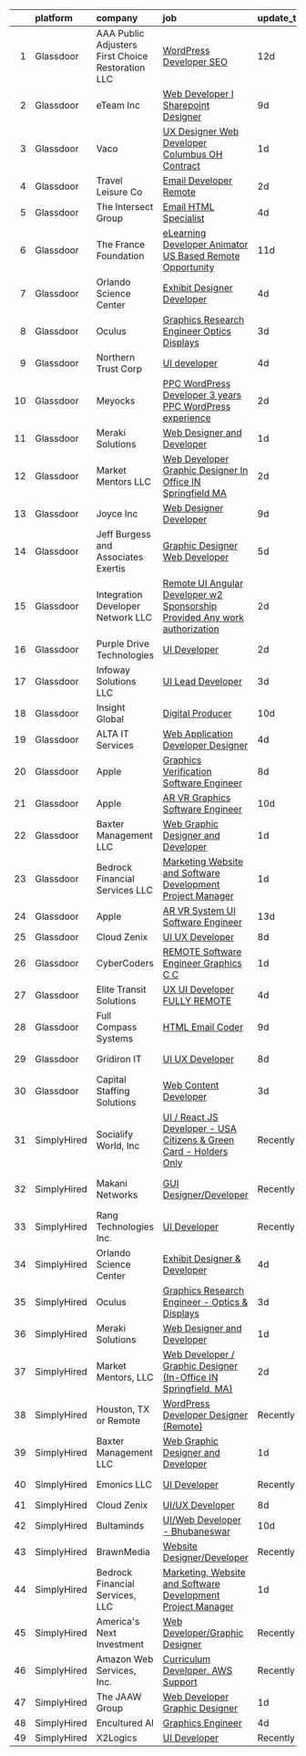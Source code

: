 

|    | platform    | company                                            | job                                                                                                                                                                                                                                                                                                                                                                                                                                                                                                                                                                                                                                                                                                                                                                                                                                                                                                                                                                                                                                                                                                                                                                                                                                                                                                                                                                                                                                                                                | update_time   | location               |
|---:|:------------|:---------------------------------------------------|:-----------------------------------------------------------------------------------------------------------------------------------------------------------------------------------------------------------------------------------------------------------------------------------------------------------------------------------------------------------------------------------------------------------------------------------------------------------------------------------------------------------------------------------------------------------------------------------------------------------------------------------------------------------------------------------------------------------------------------------------------------------------------------------------------------------------------------------------------------------------------------------------------------------------------------------------------------------------------------------------------------------------------------------------------------------------------------------------------------------------------------------------------------------------------------------------------------------------------------------------------------------------------------------------------------------------------------------------------------------------------------------------------------------------------------------------------------------------------------------|:--------------|:-----------------------|
|  1 | Glassdoor   | AAA Public Adjusters First Choice Restoration  LLC | [WordPress Developer   SEO](https://www.glassdoor.com/partner/jobListing.htm?pos=130&ao=1136043&s=58&guid=00000182bf2d797eb3f1ecb921a676b6&src=GD_JOB_AD&t=SR&vt=w&ea=1&cs=1_fc1ad50a&cb=1661064805158&jobListingId=1008061583239&jrtk=3-0-1gaviqud8khp1801-1gaviqudoghrk800-1cf66ca547f110b2-)                                                                                                                                                                                                                                                                                                                                                                                                                                                                                                                                                                                                                                                                                                                                                                                                                                                                                                                                                                                                                                                                                                                                                                                    | 12d           | Feasterville, PA       |
|  2 | Glassdoor   | eTeam Inc                                          | [Web Developer I  Sharepoint Designer](https://www.glassdoor.com/partner/jobListing.htm?pos=123&ao=1110586&s=58&guid=00000182bf2d797eb3f1ecb921a676b6&src=GD_JOB_AD&t=SR&vt=w&ea=1&cs=1_c5c84cc8&cb=1661064805158&jobListingId=1008066878548&cpc=9908D8D4413DBB8A&jrtk=3-0-1gaviqud8khp1801-1gaviqudoghrk800-850d932022c0bcc9--6NYlbfkN0Dtmpfj98iB4C0jJJOWen3Era3IQfJzNZ4PFwBIKpo80E20bU78zJ3qEgsYTK5DSPzuclvV91SisNWEKTRqgjREJl8qL5FgOUjzi02qgR1gqdgVoYCVdoiSQWs_6sV0PbQu6hjJGDTziVQRi1HM42vBckjptE7aIC_lp1RQcBvCaDRqAl_A3ENu8PewGKQpueXriNRJceVKK0PR6C1KqzqsaDNEK-7c1wmOFXqG8xqix9n0yUMn6oBWVf7kvC8-r8dJPUzNM7NlzBEL0Bx5d4K_xvT5YgRpypYpX5P89RKPJ_Isw52XetXRLbFtKri_Ugl1uoy0XbQyPpJK_iYSNrsjQeqs_ht6Kx_AOE_9kfdYgtfc2nfvb6m1i1HDwosuCJnF3HEjpHakZRGgHMgJMBYuS3BOLCMBnioGi9YK548w2F8w8AvyunW7dO09_QNSmdsbPbSFZjRdNs0dFgRTEYHG8K32zd4T8ljn2d4dunGfqg6C48Q5KuNkrjiJTGIj6bBgkpQiDuI70Bmyz6r9ql3g)                                                                                                                                                                                                                                                                                                                                                                                                                                                                                                                                                                                    | 9d            | Hartford, CT           |
|  3 | Glassdoor   | Vaco                                               | [UX Designer  Web Developer    Columbus  OH   Contract](https://www.glassdoor.com/partner/jobListing.htm?pos=121&ao=1110586&s=58&guid=00000182bf2d797eb3f1ecb921a676b6&src=GD_JOB_AD&t=SR&vt=w&ea=1&cs=1_8f9f6e99&cb=1661064805157&jobListingId=1008081445097&cpc=F4EED0218A761C36&jrtk=3-0-1gaviqud8khp1801-1gaviqudoghrk800-49a826265b10ae96--6NYlbfkN0D_sybMACCpf9B-677oK5j6rPldVB6BlrVvFjO_o-GJZbzuF-qh4PxErFUqfUsv_6u-7anCP2QzwgZ2b5Nxma_Cmyz3dwaQ5mAwI2p9kjSwVP2lokha-mPe8DNosJknwz-6_MCKUySezjGZobf7miY0KuzK872jTNLCHoWH1v03sbwoFj0Vvp289MRhEdvO7Iht-q3u2W7ZF0TvHvFi6-FpAaj_L9NQhbVbRu3JpKuVMw_oT1nigpsccZB7aC1OkyqZPpbzKO_0vPnMUtclJCtvvVEyoo_iJbEBNTHX1uWV57EN5LDlen2SIhdx9EIF3ZIulmsyD6jM5h0512SU9t_JqIqrZd7pGHGmEaIyVTpSiQ2u_qEZgmU8mDTt2mb9uA69z4bBIFsK6Va21Lh52q0FSc2tYSqyZ2QuBwM5Z0tUU-3lE_QYPyBP57nKwlVkQwvfR5KmMjZOcawbxa8Lw-W2A96MPJr2yRu9hd9fFCWgmMESpThJJ5NTeztQIfdK64_OFNBYBjZcnlYjq0b11XcxUCHqszkGx0xch6-5EyFpPXGj1vQDYFFeA6tmvPTbdak%3D)                                                                                                                                                                                                                                                                                                                                                                                                                                                                                                                     | 1d            | Columbus, OH           |
|  4 | Glassdoor   | Travel   Leisure Co                                | [Email Developer  Remote ](https://www.glassdoor.com/partner/jobListing.htm?pos=125&ao=1136043&s=58&guid=00000182bf2d797eb3f1ecb921a676b6&src=GD_JOB_AD&t=SR&vt=w&cs=1_e37fad12&cb=1661064805158&jobListingId=1008078533693&jrtk=3-0-1gaviqud8khp1801-1gaviqudoghrk800-767561cd7f52016b-)                                                                                                                                                                                                                                                                                                                                                                                                                                                                                                                                                                                                                                                                                                                                                                                                                                                                                                                                                                                                                                                                                                                                                                                          | 2d            | Orlando, FL            |
|  5 | Glassdoor   | The Intersect Group                                | [Email HTML Specialist](https://www.glassdoor.com/partner/jobListing.htm?pos=109&ao=1110586&s=58&guid=00000182bf2d797eb3f1ecb921a676b6&src=GD_JOB_AD&t=SR&vt=w&ea=1&cs=1_95746c2f&cb=1661064805156&jobListingId=1008074370447&cpc=9C2286EA3771AAF6&jrtk=3-0-1gaviqud8khp1801-1gaviqudoghrk800-22c56744a00dd6d9--6NYlbfkN0D3PcU9heefYh9TtgByvMoljOix8d9QGO4-sOduKDD9bT1jZI9CfBWrR-yhgruQBi7BODCzZdeBCVxltjTcoLfa9fjLk7NMFbxIrl9F5qP5psuaO9TR_rl8p70B1b0bwKQhJG9MZh2IuOyJto0tZsNoJrw3F83L99OynJJIDCLJuZYXtySHDGkwyagBHaLJOEObKNxQoL5ccguxsxQwEr03mA-adFAS7Cixhy5fJJmHocQa2h-Rg1vl2BdhT6AewLqRC82VeqIZUvxJrkjXL-3tbBgs2OqWbo5gPMR44YIiSSW-7DjasF5T55GasxMeyVZ7V6RxqwkXru01OcHe_7i-JPhcKua9_7BwKeNKK0iFT8AqJ3SbEQpvnhQ26FR7RT-CxcgJQwzAgOcdOOPBkTUb-sfYTRtfKv6l0Kosf85ATat-_eQx5bAwvy6rjFJPyg0D-npaedIHpmrtBGT_jcIpMqPWUWvYFhhcuYAgt3RlMHYsnI0WpSePt4sVV2M6LG7c_x7eCT2NcQ%3D%3D)                                                                                                                                                                                                                                                                                                                                                                                                                                                                                                                                                                                                       | 4d            | Plano, TX              |
|  6 | Glassdoor   | The France Foundation                              | [eLearning Developer  Animator  US Based Remote Opportunity ](https://www.glassdoor.com/partner/jobListing.htm?pos=118&ao=1110586&s=58&guid=00000182bf2d797eb3f1ecb921a676b6&src=GD_JOB_AD&t=SR&vt=w&cs=1_cbdc3ae9&cb=1661064805157&jobListingId=1008062645457&cpc=D2F1DE17EE1F43B9&jrtk=3-0-1gaviqud8khp1801-1gaviqudoghrk800-5887e3616b4b6862--6NYlbfkN0D0ff9e8Lfwlpl5zGbQmpn59AL71QmFd7VKOAnfyjZzp5sdngV8WPgYe0dov1m7Y2n8pOoBRAJrOcRnWPtQR_ti1DqJN4xyBYi2DAKHCVDSBjDiLX9dpw3WLZc4Sr9yBo5NEXK2bRwoc_PngN01uTLSSRxKGqUFNRPS0ikkcOqEl4kYmm8I8rNI_wqlyJ1b_sn_o7isSTKCkjl6MbH0phZCoDcDvNZ3nuDtUeANWE9dzuON4SNdZgbRhg9ie52Goq0DLNg2rg44HPH1SJ_ZBjwbW9dwq7I_uv_PxU0GB43C5KlfOYwv5k8FEzRkix25S2nBJA_S6kEbfngsjZlRwplhNKHeTFlcF66ndq3ey1E2DYmAE8H2Mz_uGeilBqTQmUoBpvRVbfRL9SVdeUOG5iGTckBj8g6ipVj-oXKcPH6uMMqG6-FFq-xZHpdiPU88U520jwbuCMGb7iQweOwq00pik3QeKSuqM2w%3D)                                                                                                                                                                                                                                                                                                                                                                                                                                                                                                                                                                                                                    | 11d           | Old Lyme, CT           |
|  7 | Glassdoor   | Orlando Science Center                             | [Exhibit Designer   Developer](https://www.glassdoor.com/partner/jobListing.htm?pos=103&ao=1110586&s=58&guid=00000182bf2d797eb3f1ecb921a676b6&src=GD_JOB_AD&t=SR&vt=w&ea=1&cs=1_8bdb6779&cb=1661064805155&jobListingId=1008073917846&cpc=70E6D4E49C80165A&jrtk=3-0-1gaviqud8khp1801-1gaviqudoghrk800-19530d0494599900--6NYlbfkN0Dlo60a_d6b-ZbHMAl1R6dg8b70dlJGCHmV1YUp37ql6Hlxf0AnVUQRHMpH0SGJAODkvMvtI4dD_VJ0FBAIEo24wrR-cBIVwY62V4nP7xc-cspw_Gy2QAJq22aWSQK0-k-P8GtrQKWis7qdeFrSuAc2CL0nTVehODDXxeTLKoX6ib_LUZVjOw0QBorjH4VwKi2MlQmu35ZxSC3106Fog3vDCE5DV9Am2H4PMZ-6XYPGAuPcT7rbPJStMA6Ok8TVNldOZ-kPY-il2gx5Yuzb0WzHRPh1bqA6gt2GGcMCabkokkgcTZhNbz6A6ciMT9PEr8T23se_f4_WOZTH3Zbq9v6tsbFXr864NvdMfuldgJzxGywREi0rxNowvwtGFDUdhztwkpOiB_UCEFzR0kXiZrGLXG_Oq4a1wOqOJMB4D6JBHNmSuTv5ymujjUbaNi49srd_KzyDL2HWRvIq5H2yuFyu_T4NCHWDOUT_fbbi2fWKVUI6dXR7TTsmHc06qahfCEE28DV23Cgk1Q%3D%3D)                                                                                                                                                                                                                                                                                                                                                                                                                                                                                                                                                                                                | 4d            | Orlando, FL            |
|  8 | Glassdoor   | Oculus                                             | [Graphics Research Engineer   Optics   Displays](https://www.glassdoor.com/partner/jobListing.htm?pos=110&ao=1110586&s=58&guid=00000182bf2d797eb3f1ecb921a676b6&src=GD_JOB_AD&t=SR&vt=w&cs=1_6136bb15&cb=1661064805156&jobListingId=1008077457927&cpc=C891152315FA1AD8&jrtk=3-0-1gaviqud8khp1801-1gaviqudoghrk800-ef44fb719727a8bc--6NYlbfkN0DYl4UJW4r1Vl7FEn6T9F-rD9lpC-0oMJVSiWjK_MGUd8e8cHXcpv6KPyjLHZEfqkXGgj9g3yMP8WBskLw8Z33akGOFyRhnVvFUcab6l4hdzH_rbNwh_JgEQd7Civ74f2U5AHnFCbn-WchGtEeP2VCWodfz_h3UWLVa38femHmi7XXVvL8zU76LUIBe236O9d6Q61IIbkKHA_3wOOMPQ7GfJFF4i7WWcdL3jQwKr0oeybjxETTzMTBUoxpsAkok8Mlp0vGnmrgz5uhFMwRC8ADnpnPiFbUuG42nuyl7k7S49dTYOsvsANpWgOmuzpemFE-srIe4RXzn9T5yukps3vo4Ar3Rv_H8vOzFmGaF2nadnyuP72jkxC38D_Ua9a1G0z8KlqKcajpymKnRhDj5VfKnc7VFS07CGeChX1C6lLPlUWfq5zosXRzA5lVxD4l-YxMfONSNN5eIGXs2R1RMZNLY7mlofzf073xcy8DacMrpPPtg9pvYcqxC3l8jOWV0FQK0YW7NuP-Cc7_a99f7Ih7nHZrAB8c0TXc2tTeSTtf7BjMAF3UyYumL5h1OnrMaYQaJND5eOBfl7WXEulPJU2UFELsNWxEKwho1lKHbR0g6QPQxGAOP8hKpNmb6Fne9n19F-4oIgeeMnYs4iihqvzjr8nJjF8kKDsnVpjhZX1zHaFj4hvVlWYqgVTSKB3Twq8ufutr6BeZlY0bp9di_ljff-T8J8mamLpx-rEVScYyWweJz9twXLVv7w2MYmn_S-ez-W6ZHF5encewmGD3khJwOuWgikE_n0RfleXTcds95S_JDb6nPp1IyxfFsGRx-nW6hRddNNEXdZFa69pCOB-IvkbsJdBZOwUrD9Ksz5BiwWIvw8m8OQ1oVZQArSYtQsIbvwpAsd0lVSnzLYkHxs3vX1e6qGgjJCAW7Aqmz-mAXxATeThDnddJHtMa5YmGbHd11Y1tXegIWBDUNJu6BFpCOvi2Bq8bF7KVyNgIn5GtGQbm5XuFJgDVlvfpW2_f-NsPDJoGIbg-QRhfd0fHCAY8EZ6XXnMzhHLXxteS5PF3QqOqBCdaMMqo6l_l_LoIjHM0%3D) | 3d            | Burlingame, CA         |
|  9 | Glassdoor   | Northern Trust Corp                                | [UI developer](https://www.glassdoor.com/partner/jobListing.htm?pos=129&ao=1136043&s=58&guid=00000182bf2d797eb3f1ecb921a676b6&src=GD_JOB_AD&t=SR&vt=w&cs=1_405eef85&cb=1661064805158&jobListingId=1008074953187&jrtk=3-0-1gaviqud8khp1801-1gaviqudoghrk800-0a68d8a9f2c5b7b9-)                                                                                                                                                                                                                                                                                                                                                                                                                                                                                                                                                                                                                                                                                                                                                                                                                                                                                                                                                                                                                                                                                                                                                                                                      | 4d            | Chicago, IL            |
| 10 | Glassdoor   | Meyocks                                            | [PPC WordPress Developer   3  years PPC   WordPress experience](https://www.glassdoor.com/partner/jobListing.htm?pos=102&ao=1110586&s=58&guid=00000182bf2d797eb3f1ecb921a676b6&src=GD_JOB_AD&t=SR&vt=w&ea=1&cs=1_2337d9d8&cb=1661064805155&jobListingId=1008079757167&cpc=96F8E6828E6A41D1&jrtk=3-0-1gaviqud8khp1801-1gaviqudoghrk800-d55211a0a42f0edf--6NYlbfkN0DukAwDndutArnS8OT3znlJ-TW2KpK_7rZjO0LfXc6UVE5AelGnR9zi1FaVyKVSX7fW8iH7ZjBYylKtq2aRV0H4uUyYnvuAr2WaxvQ_YIsNaGQZ_Sc5PvQb_k3If6tOc1qL-6qorCWnoenGz4MDUdi0A6Zz92HRj2fzY8hoDQuSL8Y4aSyXX_DsP61_5rEK6r2vwH-wfqNWBpkPlJ3uP9tRAIMrTq_wuJYYUrFoTHRpv1KPaXU6IMRSSrAOG0-mIMhHYX3ba9W3oMA8HtG8VzvGdTX3sTR4mUHT9kh7oEVDuOuAwPnQuBXAcbcuSDRnuuENBV-uKt_X_wNorVk0ook6of4nbFGDmS0hs38cZhBcIjbIxtssVuS7yXJa5cnxyv9fZdvWFNBPcoBuNDpMbnZ82aEiWTvYIx-putoFf0bP7yqQxXkYaxaZ0cFyHILIsHghYQ-IKCvZd58WZqeFOWyVNMrYEJ2wjKt0UETh9P_pwfD3n9NUjiWKDhSrpkl-7HiwjuhlccU0ctJDJEMGegssBl9tF3EFtfRDoAL9_A0CtuptmZshD654)                                                                                                                                                                                                                                                                                                                                                                                                                                                                                                                           | 2d            | West Des Moines, IA    |
| 11 | Glassdoor   | Meraki Solutions                                   | [Web Designer and Developer](https://www.glassdoor.com/partner/jobListing.htm?pos=108&ao=1110586&s=58&guid=00000182bf2d797eb3f1ecb921a676b6&src=GD_JOB_AD&t=SR&vt=w&ea=1&cs=1_40211f7d&cb=1661064805156&jobListingId=1008081345836&cpc=451933188B21919D&jrtk=3-0-1gaviqud8khp1801-1gaviqudoghrk800-20fcbee1eb88c48d--6NYlbfkN0BWi3eEu-Q0UpxkIUpdrJzmOxHi_XGcoZO2CjQXftiTGI9fTokWfZjTPkpzgBplrcMHEj60FUOAAjJF_SEv7CdTX2l153xa5mQfM55bnHf2pCufnXbA_nbXhgULVW4M0NFEb8U0XItsl9xVUnBCmHEpoi_IUS2Qom6lIOV5pTXvIXF_NF9MsHTArhePxnKDA4q4GEsG4-t6NzPz7mnH0iBIxdMns5G_wghE9xxkM-_95njnUwTjnHBlhr2sucBhFIlvXjWeBfcnnL7FU3DkBWCdKpmy4qAoIOOqKB-DmBunLjKbd6l6oqWBU9aeEQyLhgcofDidcUy3wBmH4cyj4sIcxnsl5ODZXuz5--wY2nT5B2Np9VM6pgpYmc7fVo4pCsIZaIZar_yHgjcZV4v_k2fyEjelaEP2UR4uLTPhcy2A5e6hD5XGLkM5nG5y5b-aCFGLvCC_eq4PbSes2BG_zhvSBBZyxzyOottLWtkVHAn88tKqNJZmkE4NIUykBlMC-VvQWxJD-FybNo1Zl4sI6UoTJCdw2XF3jOo%3D)                                                                                                                                                                                                                                                                                                                                                                                                                                                                                                                                                                                | 1d            | Remote                 |
| 12 | Glassdoor   | Market Mentors  LLC                                | [Web Developer   Graphic Designer  In Office IN Springfield  MA ](https://www.glassdoor.com/partner/jobListing.htm?pos=101&ao=1110586&s=58&guid=00000182bf2d797eb3f1ecb921a676b6&src=GD_JOB_AD&t=SR&vt=w&ea=1&cs=1_ca663321&cb=1661064805155&jobListingId=1008078790022&cpc=EFE59A595F0F080E&jrtk=3-0-1gaviqud8khp1801-1gaviqudoghrk800-7da6e7b47f097f2d--6NYlbfkN0DrgQq5ECBajiuqohNCSf6c7_2Cek-sBUhiO2bmmkiCIRqTyLZK6QXQOrumORkPUcDOTFlUvI4Ol4VU9OnnMsi7fzzm7gca_O-4Z6fJZ-Iw7PyI9v2UiSnSWih_ykDp1O2havbOVXSJPQli0gkBJCG6QZwZcb-LbnEMTRAVNeXGVa-9O9rFJGMh7mnc3SdDEamewsqwmflesNsre1iEdHs2-s7fJ-j-N58IfMST1YJo4Fj0r2OUb8UIoS0fI4NZ1uFWOy4ZTHZqvtoC328LxsnefkL1r7_KNSs_pT5nCaD2mkO27wITplvecEatPcMEZ_ZnFx9qTlpASE-hShbH0w4dqRmpCwnMTu6bInhy4ZrqFlROYiSOqLP_cdI-4AULRgiXzuTuneubEtlwXzryk1iNlEFWq0kmSC-T9eKuGAvwiyZZzlm4McH0G22VCduzpFiu8_OkqLIlCttTYm-d5KGkW9y5K_PwPGCwB7gWSnjROKW_GNA3Dgkc9EbC6ovzadXFTkXOKXYfr6FLC3XXaSHfmXSgESw0fumjw7-GuUdNm5KvdnwCzH0z)                                                                                                                                                                                                                                                                                                                                                                                                                                                                                                                         | 2d            | Springfield, MA        |
| 13 | Glassdoor   | Joyce  Inc                                         | [Web Designer Developer](https://www.glassdoor.com/partner/jobListing.htm?pos=106&ao=1110586&s=58&guid=00000182bf2d797eb3f1ecb921a676b6&src=GD_JOB_AD&t=SR&vt=w&ea=1&cs=1_e89c758a&cb=1661064805156&jobListingId=1008067001313&cpc=AF02A54CD0F60729&jrtk=3-0-1gaviqud8khp1801-1gaviqudoghrk800-0808452861b2c58f--6NYlbfkN0Bd-kcuCQtFSZaFOpNra10QcN4twG3O5kNaxw30qdscHvBfYwwSa5GmMdPyP8QE6nGOfWwoY_1AmoA8VgAJ6Er8qBxw7QX8yd33JOFdofVfwyOzL81LDE4BaQkTu1pS48yJ3cdwzEyXCcKmOw1qy6_GaqQYCuYHoOC5xSTBzAlRrHI8ZX8tiAZsUoLnJV15DirNYlD6rIE5-4Wk3XFDicW55rg8LrxLYRWlXu3EISBfKM6XwKV2FS1r7Q8zJ7NlIa2mv4MKUKNyp07onmZNJSB8CdMsdaMghhXw1gHvxFf-QlBIKiF7U4B_U-rrTX-vs_bz-Nt03HnVSY6ebBRtSm0Dh6C7r130NNkX-JeBM-A5_fUJBrWTpV5nSYZGlZVOKI7avdwkfGmlhw7Sn-mvUBHqAXaeJkm5GVXsL1h2jyxou1VHms4i4IGnFS2Kh782EYiurVw3nu8mXDGig9NXAxZnNCvFLFzH01wmqxb95NeLYy6yOwor8pJRJ1r1hB5DS_M%3D)                                                                                                                                                                                                                                                                                                                                                                                                                                                                                                                                                                                                                    | 9d            | Pittsburgh, PA         |
| 14 | Glassdoor   | Jeff Burgess and Associates Exertis                | [Graphic Designer   Web Developer](https://www.glassdoor.com/partner/jobListing.htm?pos=104&ao=1110586&s=58&guid=00000182bf2d797eb3f1ecb921a676b6&src=GD_JOB_AD&t=SR&vt=w&ea=1&cs=1_34f1a622&cb=1661064805156&jobListingId=1008072105866&cpc=8D52E76475A7E842&jrtk=3-0-1gaviqud8khp1801-1gaviqudoghrk800-eb7bae537d5056b3--6NYlbfkN0BBGG9LMNqL16EzDx9S3nKk4b6IwprgSJginr0DZD_oW5yEAmn-tqn_cHYTcN-gQ8X3avjbVkxtpV1hM1ltQrdUykwFPcQUkdeB8wOnk33ZhLl1qOFdVyaihTghlzGi6PpcrvemcVuA7Cpi2SoW-xTSrmhHglb65acQekKY2c2xg7hkkctyoNDE-KF5l7mYK2H5sy2T2RJGQo7fYCIDQBOcqnYr3JaTuqyjHgnbbDJKf7lFBthNZIn5VmEN1wGJr78jdcagR2Vteh4XanLuA6c2BhPF2kdhM6YW0WBIvGt3t9xIkGahK-ng7aMeXWdJ2gW0I2Iew7QF9GzhVkacBjDVEGXCfsUWSBFAdPlrKtrpTri1vajWnmmZSqyUEWv_vMkdWG9JUBF-NqaRS6saij0Na7xvMNU6U1ktdT34D0rNoRdS1ZVEAolw8SMYQGH-A-xgPgQN5MIACOCtjWKJKRehG2V2NYeAHbSp5EcFJpt41ZiYgT1XN5o0Gnr9Mb3A1Pri09fPhsUg5A%3D%3D)                                                                                                                                                                                                                                                                                                                                                                                                                                                                                                                                                                                            | 5d            | Folsom, CA             |
| 15 | Glassdoor   | Integration Developer Network LLC                  | [Remote UI Angular Developer  w2 Sponsorship Provided Any work authorization](https://www.glassdoor.com/partner/jobListing.htm?pos=126&ao=1136043&s=58&guid=00000182bf2d797eb3f1ecb921a676b6&src=GD_JOB_AD&t=SR&vt=w&ea=1&cs=1_36356deb&cb=1661064805158&jobListingId=1008078310563&jrtk=3-0-1gaviqud8khp1801-1gaviqudoghrk800-7f0ebcad889f8190-)                                                                                                                                                                                                                                                                                                                                                                                                                                                                                                                                                                                                                                                                                                                                                                                                                                                                                                                                                                                                                                                                                                                                  | 2d            | Remote                 |
| 16 | Glassdoor   | Purple Drive Technologies                          | [UI Developer](https://www.glassdoor.com/partner/jobListing.htm?pos=124&ao=1136043&s=58&guid=00000182bf2d797eb3f1ecb921a676b6&src=GD_JOB_AD&t=SR&vt=w&ea=1&cs=1_585d3a25&cb=1661064805158&jobListingId=1008078525467&jrtk=3-0-1gaviqud8khp1801-1gaviqudoghrk800-32b0d37c21cbbe82-)                                                                                                                                                                                                                                                                                                                                                                                                                                                                                                                                                                                                                                                                                                                                                                                                                                                                                                                                                                                                                                                                                                                                                                                                 | 2d            | Texas City, TX         |
| 17 | Glassdoor   | Infoway Solutions LLC                              | [UI Lead Developer](https://www.glassdoor.com/partner/jobListing.htm?pos=116&ao=1110586&s=58&guid=00000182bf2d797eb3f1ecb921a676b6&src=GD_JOB_AD&t=SR&vt=w&ea=1&cs=1_fa4bd08c&cb=1661064805157&jobListingId=1008076821949&cpc=444700D72F2ECBCE&jrtk=3-0-1gaviqud8khp1801-1gaviqudoghrk800-65fd204f50638a3f--6NYlbfkN0AQp9eHQpfXDACf0nMqKlXEOkSkx_nB8icbKaaX1A0SyL2ctONylXuCGU1PrztI11iF20KZExxxWcNM23i2ro0YtpjbBAkE0VEcPMW-e9gHLf7qLWx1GFPbYY2ufPg6NLTEI1jiXw8EqCsh0ctruu2IF_DIFqJM6vqtWhGxoBW1eWIMGebLeOI_tZkPj1Ohys0HkXujQdY6x7Vk0dosNtfSrYR7J6sdHvOsBG5R9k6OkBnYf482p3o3b71tOiQN72E3M0xc1vjINY_c4rZXqOoFCCenSnGXwC9qsumOyeek--mBP4OhshmaC6KU1XwgBxdZXXZ3qDnDXOxlwKuyv20hx9G8DEqTuv6ODabCrfT2jmcAbLN7xbHHkZLqalctDGCa5fp-VfHafQkXFArQU-nbfcPWw2fTY_BZtAU1jDyrsQPNwYVmAxF8wAuJ-xzkIihLxtUE1F4q6lJ9syyRZRjI4keZD7JcM12SlPc3OYMQH98C24T-6fl_be_VQqZdfARSZF_zcgZf2w%3D%3D)                                                                                                                                                                                                                                                                                                                                                                                                                                                                                                                                                                                                           | 3d            | Jersey City, NJ        |
| 18 | Glassdoor   | Insight Global                                     | [Digital Producer](https://www.glassdoor.com/partner/jobListing.htm?pos=120&ao=1110586&s=58&guid=00000182bf2d797eb3f1ecb921a676b6&src=GD_JOB_AD&t=SR&vt=w&ea=1&cs=1_4299e734&cb=1661064805158&jobListingId=1008065149249&cpc=334ABAF5D42DC775&jrtk=3-0-1gaviqud8khp1801-1gaviqudoghrk800-ce36b141f22d5496--6NYlbfkN0BKkHZu3wF05EeDimN_p6sYpKCMArvwa95YdH7UpkaBCoSUOkIYlUzf1Pb6Z78DI6NYp2c0EUd8Ub1ij7G3-6hHgT95PpZlrvnSOmuCMoxs5mGj0ULylIxlUCYDvYCS7-VDtSZ8EK7aglIsVCwREydsrprgivbk1Ig5oV5zQSXie93MTMf-6FiZL7e-tgMjNVFQRT225oN_IXPNBxwoZk9HDqsLClQo7fGLh3BfVdGnu6T7ZUc-y1Nhv0-nlOBffB_izYUUXHxS3q8gehbiA5hxeUdIprs4m1_36f2lCAKnP7dchF-N3TgXEiMIUk_RqNHSOIP4e2GKNJiHT7hOAmqysjxILLGRcbxN3AJT0LR1XgHT-NPI8u5_jFLBed37sQMvQKlSiWFQBVm_4FGa_v-SdjVJksRrJCkTYTKR_BP_AaRsSyy7-zIhIxmCkCsmtzFyUQzBPfyHFGEKBZ5A4XRw8Oxu383SvdzE1w2bMh2FSO1sj7mAl7qKaU0mzaho8iA%3D)                                                                                                                                                                                                                                                                                                                                                                                                                                                                                                                                                                                                                          | 10d           | Remote                 |
| 19 | Glassdoor   | ALTA IT Services                                   | [Web Application Developer   Designer](https://www.glassdoor.com/partner/jobListing.htm?pos=117&ao=1110586&s=58&guid=00000182bf2d797eb3f1ecb921a676b6&src=GD_JOB_AD&t=SR&vt=w&cs=1_c81bcf1c&cb=1661064805157&jobListingId=1008074200137&cpc=7F6F94E2229B3AB5&jrtk=3-0-1gaviqud8khp1801-1gaviqudoghrk800-6c28291b72e36d00--6NYlbfkN0AXtvPDqDev6liskt-h_3vAUEMM26GmMOlWYCAn-kvNiXTWhOpXUsJAjGAig0pzkvYTj5MpeYtT_Tmk-_-5cLLnfKUOLtxlawba1a0ORZ_EkEUPx3Uxx3WchkhaXG76t2wO3Zmy83JQTWS_qBNlzXZuhn5agtDBqi3R42fCLwZZH24ENVcS-ICcK-gFvO_xjxf5uP0y1pZ9lM3HR_msK-Fq72granv0OlCG0Zadj-Ny6dH-o8Dx6foFKUOuT1DHe8NMuJD-hNI9mTLGBoTRrzVgLvQAjA_t28xnn6czb0KkJW_n140OjZZxqFd_RDSiUH0VHEbzUYHe7_xEuBL4Q_ii4ItDIfMBnpZl5uYowJwuTECMm4i219NWRv_eisbPEf1QFXzG10QyFhyVJelWT-Nb_R5IxJnVV0JOm8UPgciskrYQ07XPlmn2t7CP6exMem10DRxbCGTCqfy3Sy8x20rXOtIb4yIr_POsSndCMP_AqDOQJaanIA5PJrLOIfxoa1z836ygaCI0EThwoUa7O6Z5TN-TnLAo0mgXCrHSelnPtcNgTAbfn6KDyh1YRkPp4qBdf9FDryxfu5qD_w_HfRWNztKTYN13x1RH_3doBSc0vItqMUFLBgUov8pbPN8hXsM%3D)                                                                                                                                                                                                                                                                                                                                                                                                                                                                           | 4d            | Washington, DC         |
| 20 | Glassdoor   | Apple                                              | [Graphics Verification Software Engineer](https://www.glassdoor.com/partner/jobListing.htm?pos=114&ao=1110586&s=58&guid=00000182bf2d797eb3f1ecb921a676b6&src=GD_JOB_AD&t=SR&vt=w&cs=1_124f81ce&cb=1661064805157&jobListingId=1008068026018&cpc=A65DF3A704A48F9B&jrtk=3-0-1gaviqud8khp1801-1gaviqudoghrk800-0cde9808c90a4373--6NYlbfkN0BvKrLyj5gPmtZO9T8euul8TCxuuKNOtzRJOomxnwSEodTz2Bc-sPZlSXfvz6ygy0vQB9CRkjZfnHEa-WkjlKkyKWJ4J0cQmxnxxtT6IVAmzPq0nUJcnI61Hq3dM1lB7Ukn1DhpUK9zdp7O0WoFzKhyfJlVLFGSbYBQxBDgjis4MqMcAH4843U46s1HkkHGwf74b_5vr4S1wwP9Wq1iMRxCZQowM7fkQsV0aFuJpldyjqWpTUuGIREXavTBuW-FHR10CsXihLy2D34pRkxt6G3PQjG7Ux8EA3w1V_MQCM6LBL6VglLFExQgnlBlYhDRQva1i85lORcLQhCTWZgjcqCEL4P9BsHwYrFYuubTrr-0nCq1qKiJ3cAUHfRBPuY7QHvV6mppRchWWRWjpWzmKGpRb16sqtqIXxKfoocR3X8tgrTeA8PeLf-SMN0Y7YzE3xPEOHRWgeN2RMtjHeWXAHd-SRlyvUSckdiGZdak31JvyTVbKH9DLafBP2ZCTJfXVTgy2QqhuxGiH32cDSeJQH5v31BQ_rKz2nCppVzxtATnG-yszAzRh_IGwhP0aMO8k2c9-IV11bT8M72mqYAulGcnkIFPiXc_yThHbGEQGi3dH_wJyE6SewAbSSJm0TXX5dWJY_9PSdzKXz907Toqahq7NGE-N1DpAoUu1ShDeOOOAJvtWRZ8aKtdxWF3GA1TQlfh7yFSyKg4UySsOdYPvFNh3VwmwWRolh17_m_pNhQ5GTCccS6b-mxlfhbNnzPl39Itrwef_78jV1xqAD3PfeCsBXc6EDd7qXPOq6WJFty9_v3NNoSkMddM7pTZwZ1s-Zz8YyMmQdgFnyA4nAS_qGyxT8PajnWOF8JXnSa8Geb3Z4DnGoCPoPIOKTp6bnAlYF5mLMtW8xLc7yBda7hAfmeIdUgU5SMTj_1mJsIyp1lLBpyBuEai0Nq_ZAvb1Inxd9OA-DXePq1hTaUmz-cB_UieqqCuTpe6Se4ZYZOhYl_tQw%3D%3D)                                                                                          | 8d            | Austin, TX             |
| 21 | Glassdoor   | Apple                                              | [AR VR Graphics Software Engineer](https://www.glassdoor.com/partner/jobListing.htm?pos=111&ao=1110586&s=58&guid=00000182bf2d797eb3f1ecb921a676b6&src=GD_JOB_AD&t=SR&vt=w&cs=1_a8cf1175&cb=1661064805156&jobListingId=1008066168739&cpc=F41FEAB56D215062&jrtk=3-0-1gaviqud8khp1801-1gaviqudoghrk800-a0aedb278d95b3b3--6NYlbfkN0BvKrLyj5gPmtZO9T8euul8TCxuuKNOtzRJOomxnwSEodTz2Bc-sPZlbtkML8D-m4qkK9LgBnBj3KBdVsytPF6dQxEjHcRvPDVb4xrtQrqdetIdW4WXYCsJ9yjtIRHUkZ2qiqA0vmieN7-zC5tD55zewaQOIWpwHG25l9uO8Um0TF_LHXcqxR4sg4uVtLghw0HlCNA1f3BtR4s9tsnsgP4zIccVI4buUpIIgtXmonzs91ogQC87D1wEX6_k9XZXXq_h6hOCl7ZtEkm-nB_Uf_xBSch4qze-TpJ3DG95HLTg_ZbbeU6_BJcfb0mmE-V54DC0nE9lbASXD4PSMO8Hggva3lclDsgNIu3iOOOcAwd6oRoVY6fpzx4kixNS582pLblFSZgX6tmbkyhH0qWn8zVhVcncAR8M7QNNkekMxJ7ILnZBrmi2AQjHyDa6zyHMIvP8tvZ3tt226QHnoCAxssvOCVUsWXIexOHAKJByxoky0hBNmm_c0zYaNIsFRVkRYctuLYL_Oo77Wjk26bTRsLNYzc05IUSoAnRodvwGFIaHMRx4EkJjQSH0I1q1_V5CQOR3IvOgp__pX6NNsq0yl6Z1HCQgErUkHDjnchTN6EyPpz1z0xN3THI-SsCwKGFqXdOyxoB7bqCDs2wfjkocqT_832yDh-vqpwiqbwtPAovu7NCNQ3qslHZLHTaIZuQVhHKG_LjN1qJ4k1C75bOjYbIWZBG3-WiimEWhQzUPQMEHO9WVSIOQgHJlc_5cZmdSe4AWb-2SLett-myRj1x8IqK8zshxWVY_K8BqWrDMflT2neXzttpaJDcqPRYofAHbro533xmxBTOtD4YhLw_c62H8Uzpdx7s53q0CwW3TYO2z9D6kT6R8dkwgWaSZfXV5NiE4ha36Axaq7wJQKEsBnwcyDj5L18rrCphq1v1RhnfevDzzsuu1IO-oB3_rSDnICp0ISm2_z8VCuG6yvK0QlwnF)                                                                                                                             | 10d           | Boulder, CO            |
| 22 | Glassdoor   | Baxter Management LLC                              | [Web Graphic Designer and Developer](https://www.glassdoor.com/partner/jobListing.htm?pos=105&ao=1110586&s=58&guid=00000182bf2d797eb3f1ecb921a676b6&src=GD_JOB_AD&t=SR&vt=w&ea=1&cs=1_fc9478eb&cb=1661064805156&jobListingId=1008081304458&cpc=5E31031E1AFF45A7&jrtk=3-0-1gaviqud8khp1801-1gaviqudoghrk800-d87ffb8facdcd3fb--6NYlbfkN0AEPUwOezrB67J58irlIC6kh9bOcG3IwVTpbUphOygsMmO9dJGqAwHHCfV7eXQGkUUA4W0R5T2sPgR8i9BgOe847B1fReFN7whdxr7dxhrF1kFs-kdfJ3uG-CxxxoVtRiFyLm-ajvsvxBs_JycBHFHGM3VLXX8dmFPFGgEw8Nvn_5ftwoavHYjKA1VUeNGIcUgkdlHsKE4f6nI6_J1Qv7c-JFZlnTQXve2Bo0z451iKfqRiAomomwqYm_SOxMMxSxinc2tYmyifqr_32hObCyWQQVqH4XNlrtQJZ64Uaq7BgmnzWaTxcywDywFh290FPrj5sz0mJhKwrIJjYr2xxG3oSyz-zTRlMezQM66LEcmBqqUnFXfvSPpxTkHDAJmQhoMpP7geLFBFhOJpvMFaRSbSD1dAa-xWvtd6blNIGWwWQuhZgy_fFDtNgiss3fDFmyWsAhmQ3h_fK6xC-hkCkINuH2tIw5Qs7p_RVg-F96BZziYRQi8svvGHZRFOeK2oHSU%3D)                                                                                                                                                                                                                                                                                                                                                                                                                                                                                                                                                                                                        | 1d            | Columbia, TN           |
| 23 | Glassdoor   | Bedrock Financial Services  LLC                    | [Marketing  Website and Software Development Project Manager](https://www.glassdoor.com/partner/jobListing.htm?pos=112&ao=1110586&s=58&guid=00000182bf2d797eb3f1ecb921a676b6&src=GD_JOB_AD&t=SR&vt=w&ea=1&cs=1_2e857b15&cb=1661064805157&jobListingId=1008081450936&cpc=1120CD366D53BFD9&jrtk=3-0-1gaviqud8khp1801-1gaviqudoghrk800-147b38ae2316a565--6NYlbfkN0DQhhFPqU4rUq9Wpc5KKnqLbXEAJaeUQTnyyuJ9IUK7qOJOhNxY2YnZJmMjLXoqpwosSIDLK3B6Y0AHJATXXppdox7FwG1LzOFbL1h0ar3ZOygTV0Dxq8T7h35HjWNo2xOi9x8h3hkZIctW-gSFuP8I9limrsPe7y_ZMzTbZ991tlPbl7fnTqgZKEzALXD_2rIsLLy8kVhBEu6nkUL2vRj5REFh3NnzyLkOGDoixHBAhOCTtf8zdMtmZKGFww4YJswDwf1Z92GZWRt4zo_8gQCY_UH1WYMuymJfdnfUixQLVWi0isuwKq6T6pWHOXMl3OQ8rX0jEXLR6DkM6Vv7fZYcF2GpIVgvKSYFM_euYqeCsIbZKRq20nST9V8g7itsAp9T6MJ_Y1J4gJnmfEhlk5tLNr8yua8tkb6h4nxXGyl5KZItzAupxn-0RVyXrYeCUHClsDZaQeFbasBWGMeEIJQV3mfPs0GQWU9eJcUq0UZH4oUC8L9lEegPgeZPH8ThfXA%3D)                                                                                                                                                                                                                                                                                                                                                                                                                                                                                                                                                                               | 1d            | Scottsdale, AZ         |
| 24 | Glassdoor   | Apple                                              | [AR VR System UI Software Engineer](https://www.glassdoor.com/partner/jobListing.htm?pos=115&ao=1110586&s=58&guid=00000182bf2d797eb3f1ecb921a676b6&src=GD_JOB_AD&t=SR&vt=w&cs=1_47146592&cb=1661064805157&jobListingId=1008059181627&cpc=F41FEAB56D215062&jrtk=3-0-1gaviqud8khp1801-1gaviqudoghrk800-1ea0c35ec4adba91--6NYlbfkN0BvKrLyj5gPmtZO9T8euul8TCxuuKNOtzRJOomxnwSEodTz2Bc-sPZlbtkML8D-m4oKOG2NkgfDAf-04g-SoIARYnTsh0ukZHAJ4ljhlCGY7CbjQObb7jyuwvRSMY_5qQ-ffVWp9nfMxLqD0d348fJuHIzaB5B94cR2C42CftyBtT2ZCsOajQV8thz7GoV24U2Up30KGNG5CGIhHgx-sqAoDbtnTDJUGjcymP7JIRIMe2Wj_Ie8EGgAuhtdonHmThupmOKB_3gSKXacHP18D58Iw682hV7IBSLCYbeX9C8GH6lrYDfLZSmuCKJGOclet7qpVjSkae4PQTggkHF7sK_p5VqPZl0xxan6-x4eLVwh6leDM1_xwc0efWcX9xFTulsXn90o_sSCn64A3G2LRr8xDb0TNn4HskyzVhCwa1aNNMQtJQM_AOaqTCOqUVZVdj00nEXjiPyyr6QZ1tG8ZdReAsRwffk5-QoR9XVCJxS6hJCclV87G6jhiXCW8cUVH3qd_n-6bS0uKfzKJgOND8K2fMbzbcQZT9TWwevP_uQqzCqxUP8WkPwS0qhEuJ4aPB3rAfQBkDw-T8rWPbwp5rEamH5j637YHB-30HayqS46Wz-0yqDAiVfNgbKR1aTpxbYDl5kAwrvEZApcJY4Z8xJZGNpRi3ofUblAL1qyLAryfqv1N0KxfWWSE3TgXIybtEUEGa_nWRkbNWAG3tQ9zT0Wv2JtRoFMrmI9-J5V6MLJaVbFIVeXkiLWvZ6PPd8a1omB9JjaDq4c9sdkRU7s9ZeGRqt-Dp6bDnDqNVkzq3dQuMQPwVkWizXkmEpQYcbxW7OPIqEy9IgmhFDCTZpQu-JByygCe_Qj9mrjOY1jo1p6rKcBRDXx7V4ckulAaT7HWkXHtVeb_YQK9Nd6r62bjJiXLCmC1ooU-EvqUiqWfmN00SuGwHD0a2KSAtbtrJJiGiGzKH9S0VrFbZbUQoAK2X-p)                                                                                                                            | 13d           | Boulder, CO            |
| 25 | Glassdoor   | Cloud Zenix                                        | [UI UX Developer](https://www.glassdoor.com/partner/jobListing.htm?pos=128&ao=1136043&s=58&guid=00000182bf2d797eb3f1ecb921a676b6&src=GD_JOB_AD&t=SR&vt=w&ea=1&cs=1_cfb44ee3&cb=1661064805158&jobListingId=1008068416225&jrtk=3-0-1gaviqud8khp1801-1gaviqudoghrk800-add45b5797fa10f2-)                                                                                                                                                                                                                                                                                                                                                                                                                                                                                                                                                                                                                                                                                                                                                                                                                                                                                                                                                                                                                                                                                                                                                                                              | 8d            | Remote                 |
| 26 | Glassdoor   | CyberCoders                                        | [REMOTE   Software Engineer   Graphics  C    C ](https://www.glassdoor.com/partner/jobListing.htm?pos=122&ao=1110586&s=58&guid=00000182bf2d797eb3f1ecb921a676b6&src=GD_JOB_AD&t=SR&vt=w&ea=1&cs=1_32ac81c4&cb=1661064805158&jobListingId=1008081633229&cpc=6FC5BA77C9A4CD78&jrtk=3-0-1gaviqud8khp1801-1gaviqudoghrk800-2eedc870001ac1b8--6NYlbfkN0CpFJQzrgRR8WqXWK1qKKEqALWJw739KlKqr2H-MSI4eoBlI4EFrmor2FYZMP3muM1BfrJgYTyeTSIiPqgjqQGGj0BtCqLxjiLWVRdXxTiJiJQQot4YL2XLCep6jDLIuf2hsg_mcsD0V65fq1JZpAac_9KZS-izWwO3ZhQqoeaCa-Z_gM4hf_wF9OzAf8_fD9XyHIoMel7jAh2A0vvJ71VXQh9MSAxWSlSV0as7lBUnD-tu4-uOvD_sA7dW9mdGLIt9_zxbIaBQ1GMXtAWmMgqTHAI2b3k2vq2VxlS7uknTV4AYOwx9Vtrkier0tibeTFjvxQn2-s60NiLgAq1GchPy9WLZftkJ-X--7ceHHuvbeHLfVZMMttCYbmnKi0QqzXthHGJQCzUa-aBQ9PtE-wLFBB_xeW3_3pb5_QCKj8TxjjFpqWmr2X8J25IqCxsaU_hJKyujXI14I5ruVnLA6cI9sNiHP_Lr5bCK8skDC2rBdKPk4VyxL-u1SJi0qoCGQ-FPdQ3kZEPnAcWbinDXC5_H702i6kkdQyPhMW6NhvrmdmZidd0F_ze_sYIH8V9gPmjKZuwrJl5yX0RqZzvkRxllI3yZWThvMY2UCEesXhZiiS5yidqDtiiuXPu2RNyV0Z2_4QF6UuCiG86V_goFKa1Mj0Ie2JlaiEFat99MVDAYMY-omxcuweHizqIzEHNtJLBWYLhC6B7S7Q1VIjOaLAhwiGFmZo4iYnkRjaagOEMxa2S-HRG0as32EHu3yKnJit74cSPIj83-0RltihKIfcdnEvUDlydQDJFdLDvDz3-ZOBwd8xwItfyCwYc_5zVSLf_QLfXxUsBOAghe97yRo3cktExDLR3FxR_mqF9ARAP-lUdyJku7nAuAd18f8PLmSn_h4vMNuzfQuOZgipkgFuOBzTRXQMOdOUQFxoX2FP0ziCi7yNOEXVK_1Fn-QjZcrz_J_2amJVxI9Dr6099vias_u4KyEcF-RavdV9OQzx9B4GKaNxIeg2lj)                                                                          | 1d            | Redmond, WA            |
| 27 | Glassdoor   | Elite Transit Solutions                            | [UX UI Developer FULLY REMOTE](https://www.glassdoor.com/partner/jobListing.htm?pos=127&ao=1136043&s=58&guid=00000182bf2d797eb3f1ecb921a676b6&src=GD_JOB_AD&t=SR&vt=w&ea=1&cs=1_9f987925&cb=1661064805158&jobListingId=1008075132599&jrtk=3-0-1gaviqud8khp1801-1gaviqudoghrk800-ae6744e2b58ace6d-)                                                                                                                                                                                                                                                                                                                                                                                                                                                                                                                                                                                                                                                                                                                                                                                                                                                                                                                                                                                                                                                                                                                                                                                 | 4d            | Pittsburgh, PA         |
| 28 | Glassdoor   | Full Compass Systems                               | [HTML Email Coder](https://www.glassdoor.com/partner/jobListing.htm?pos=107&ao=1110586&s=58&guid=00000182bf2d797eb3f1ecb921a676b6&src=GD_JOB_AD&t=SR&vt=w&ea=1&cs=1_a974dd7e&cb=1661064805156&jobListingId=1008066832509&cpc=F45C15D234B746DE&jrtk=3-0-1gaviqud8khp1801-1gaviqudoghrk800-770480c85780e4a7--6NYlbfkN0AF8ENPOBuFSjjsZ3LTo961cyaBQw6f62Zhitls36825V5NZN6QbzcJA4DZsauo0hgU_uPBLru0FGCTQ85cOPpMDa3nYKnmkGpwhqXoEtLhBWCKpYJXjeHs6jHacXWpy2ASKGfbmwPrrbeaJ4tIrYCm-k6YAlJ42XIQg8ZzgGQlZ88WIxXrZSD4qeTV8oc9wu5U_uUHt6gw4qcMajGrV6VzP282EAPQsKxgCE6lES55xJSqT1V0bshN-db4Yq7TQF6aW_UsQaUIal7vPzSdJ4MkKocLAxF-xDjH5CX9rwbh6pSX7htLI60F2EIh7ZHnhHhTC57H-VKVevv7J2ipBIJuhyOhmxgb89ipf3vT6OlLdGZpMSRtNm52-H4-0SG-YolzNZX-PBeJcPUxKmMtwen2EBx4_E8O6KiMa-uJMPOGWVTTQ1Fg3X9XQmJ1NLHjG5WsTHE7FPi6uTBz4F2NUm-WpJBcy6dUJ1DSVT7qCRDURG-BpfWhNO4tjWq-FsQ9DFM%3D)                                                                                                                                                                                                                                                                                                                                                                                                                                                                                                                                                                                                                          | 9d            | Verona, WI             |
| 29 | Glassdoor   | Gridiron IT                                        | [UI UX Developer](https://www.glassdoor.com/partner/jobListing.htm?pos=113&ao=1110586&s=58&guid=00000182bf2d797eb3f1ecb921a676b6&src=GD_JOB_AD&t=SR&vt=w&ea=1&cs=1_22b05818&cb=1661064805157&jobListingId=1008068605792&cpc=C4A69CCDBB3B9599&jrtk=3-0-1gaviqud8khp1801-1gaviqudoghrk800-02899a8d1aa023f1--6NYlbfkN0CTHA6cd59lXtQJ-DuZtBHQsSjOn019HaVEc20FtZol1_8bPJW14iotuMuGn0biAaFLWlSQXtAOFhMEDaJzIbr-waAQthAaptCnI55hJtCT9ZVUzpxfqh09-rERVT3nrfg1SRYodNA7eNi0X8rHXnwJtbGObLG6I_VR1MkdqTJMjvvMvJbNA3lDnIzws3iojZxetYwvRpyfYpBAZN1oslhMZRzxibhIyQ-ahH2E3llqq72EuEmWEnp_K4dcWbsYoWk8WxpqQU5RxT_o2wN3vvqXCy6AvTOnbdEebMrIyXsoYhZKtDd_NfVOvvef7E4TAbIGHx6qXysJZ7O4MrBDzlfXI3oPJaj2uCRvVM_6Zi5iydrH9du9ixAkGKIzSpXGvj_hHmGhVaBy731YYPGr0RAM6Ttaqj1Ck7I6zoIv6hYzaHMaiwE2kCPaXBz5Y_UVB83ZT0fpCfx2is0C_40HMgRa-bJfPOe89hmaMZc6JSti09v5UV2Sm4sA-L6dAMAgnPU%3D)                                                                                                                                                                                                                                                                                                                                                                                                                                                                                                                                                                                                                           | 8d            | Fort Belvoir, VA       |
| 30 | Glassdoor   | Capital Staffing Solutions                         | [Web Content Developer](https://www.glassdoor.com/partner/jobListing.htm?pos=119&ao=1110586&s=58&guid=00000182bf2d797eb3f1ecb921a676b6&src=GD_JOB_AD&t=SR&vt=w&ea=1&cs=1_093b981f&cb=1661064805157&jobListingId=1008076145332&cpc=8795CF9063CD573D&jrtk=3-0-1gaviqud8khp1801-1gaviqudoghrk800-8bb32b42024fd11d--6NYlbfkN0AHXq2vAVwR3IH7wgnTMdWCa3HguypIXx0DFudX-u0zu6XSU0N9gDGCMsnO9yvyAfOBmM0fm9Ew2n-iPCtQH5KjFYoP65k9zOhdkHSR8pSP84WNl7tb9LhBHqSW26SPAcgRqY92wchbV1YjTogn0oetfvIM8cBqnccKlMzZCIp-UdAakgeYThMjmhEtV8vcX70vWQtFoLeQtsHpvod6HV8iVLBXyFXcgu2PZmMla5Bv8PnuSMQ6-qLh-saKeuK2nN8T-TtKNSe5WBkSOoYm9FDZrm7Iey6W1vG4dpjiGem10Zzc2X6JxsJIAZmEaI2adaJcJ7U-TO4Yp4BOpa_DPRe1k9RVeL5R_pD-ODy4Ko5cBWldVNKF9sq6C5gm9wiE5Xno_x63ii-1S7t6I3KTpJEFj456bGTQh5K80qJTozL_aY1-ZQ0wRHWZWEOPlyQ1pXkQNlu37gMNyD3nO6tuslQuFM3SEx7tXP8MtiIt39MFs1chZzuG6Z15nXt28TO_WUzHYPhWXC1baA%3D%3D)                                                                                                                                                                                                                                                                                                                                                                                                                                                                                                                                                                                                       | 3d            | Remote                 |
| 31 | SimplyHired | Socialify World, Inc                               | [UI / React JS Developer - USA Citizens & Green Card - Holders Only](https://www.simplyhired.com/job/NS7o_jBemtC2M_Tp3ZnyZrFSTRi1EAk4JqtQxnMuu4HQJvokZ2Wijw?q=graphic+developer)                                                                                                                                                                                                                                                                                                                                                                                                                                                                                                                                                                                                                                                                                                                                                                                                                                                                                                                                                                                                                                                                                                                                                                                                                                                                                                   | Recently      | San Francisco, CA      |
| 32 | SimplyHired | Makani Networks                                    | [GUI Designer/Developer](https://www.simplyhired.com/job/vqCwz-7L1WiyQ3Q99E-Qq9M4YBsfkUyBVLQJ_Zdxo65ltF5kn2xkkQ?q=graphic+developer)                                                                                                                                                                                                                                                                                                                                                                                                                                                                                                                                                                                                                                                                                                                                                                                                                                                                                                                                                                                                                                                                                                                                                                                                                                                                                                                                               | Recently      | San Francisco, CA      |
| 33 | SimplyHired | Rang Technologies Inc.                             | [UI Developer](https://www.simplyhired.com/job/9DKokANrLL5Qqrwkwyv-enbZt3blfvcF2iQcw7yHcoxPZHNj8rNLsw?q=graphic+developer)                                                                                                                                                                                                                                                                                                                                                                                                                                                                                                                                                                                                                                                                                                                                                                                                                                                                                                                                                                                                                                                                                                                                                                                                                                                                                                                                                         | Recently      | Remote                 |
| 34 | SimplyHired | Orlando Science Center                             | [Exhibit Designer & Developer](https://www.simplyhired.com/job/JpuP0DVPATVwH0-XnxFsc8nJ-z6kfBqXsh9luvt7lVv6oPB3kNfQcg?q=graphic+developer)                                                                                                                                                                                                                                                                                                                                                                                                                                                                                                                                                                                                                                                                                                                                                                                                                                                                                                                                                                                                                                                                                                                                                                                                                                                                                                                                         | 4d            | Orlando, FL            |
| 35 | SimplyHired | Oculus                                             | [Graphics Research Engineer - Optics & Displays](https://www.simplyhired.com/job/fExhmoG0wpPtkZZ5H6Y1adJKZtYmddi0iL41weQYjErB8Gro-3UJ6Q?q=graphic+developer)                                                                                                                                                                                                                                                                                                                                                                                                                                                                                                                                                                                                                                                                                                                                                                                                                                                                                                                                                                                                                                                                                                                                                                                                                                                                                                                       | 3d            | Burlingame, CA         |
| 36 | SimplyHired | Meraki Solutions                                   | [Web Designer and Developer](https://www.simplyhired.com/job/1ady0NSf-8tagi9ttngMrTS74p22hkkSn8Pgb94McL5OjBdilCex4Q?q=graphic+developer)                                                                                                                                                                                                                                                                                                                                                                                                                                                                                                                                                                                                                                                                                                                                                                                                                                                                                                                                                                                                                                                                                                                                                                                                                                                                                                                                           | 1d            | Remote                 |
| 37 | SimplyHired | Market Mentors, LLC                                | [Web Developer / Graphic Designer (In-Office IN Springfield, MA)](https://www.simplyhired.com/job/OmWEMmPLa84t9oEp-w30zSmjSGWTD0ghm6D9Ei_RZ8fylI3pSyBh7A?q=graphic+developer)                                                                                                                                                                                                                                                                                                                                                                                                                                                                                                                                                                                                                                                                                                                                                                                                                                                                                                                                                                                                                                                                                                                                                                                                                                                                                                      | 2d            | Springfield, MA        |
| 38 | SimplyHired | Houston, TX or Remote                              | [WordPress Developer Designer (Remote)](https://www.simplyhired.com/job/h5NIRqnG6nzwtBLlFlrT64773r4CAOGZWfW6vATD8Z8CzAc7NchDIg?q=graphic+developer)                                                                                                                                                                                                                                                                                                                                                                                                                                                                                                                                                                                                                                                                                                                                                                                                                                                                                                                                                                                                                                                                                                                                                                                                                                                                                                                                | Recently      | The Woodlands, TX      |
| 39 | SimplyHired | Baxter Management LLC                              | [Web Graphic Designer and Developer](https://www.simplyhired.com/job/OLBZM1dT_aJoxR290t7MaioVBXZe3xqhanlaPARj54mrrF6_0tNS4Q?q=graphic+developer)                                                                                                                                                                                                                                                                                                                                                                                                                                                                                                                                                                                                                                                                                                                                                                                                                                                                                                                                                                                                                                                                                                                                                                                                                                                                                                                                   | 1d            | Columbia, TN           |
| 40 | SimplyHired | Emonics LLC                                        | [UI Developer](https://www.simplyhired.com/job/hS07XqftIG3zEsqSfwDv6g1tq0W_Zl4rYB_BIBeB5Cwdlj9dmlbI3A?q=graphic+developer)                                                                                                                                                                                                                                                                                                                                                                                                                                                                                                                                                                                                                                                                                                                                                                                                                                                                                                                                                                                                                                                                                                                                                                                                                                                                                                                                                         | Recently      | Remote +1 location     |
| 41 | SimplyHired | Cloud Zenix                                        | [UI/UX Developer](https://www.simplyhired.com/job/e1kWky_E2WIrkXoHEuUuAt_IzTB0T7sR9xKUWwXjwfr5FSTnnKVfvg?q=graphic+developer)                                                                                                                                                                                                                                                                                                                                                                                                                                                                                                                                                                                                                                                                                                                                                                                                                                                                                                                                                                                                                                                                                                                                                                                                                                                                                                                                                      | 8d            | Remote                 |
| 42 | SimplyHired | Bultaminds                                         | [UI/Web Developer - Bhubaneswar](https://www.simplyhired.com/job/r5QSj9TuCAfqRo0p0JJ0Zszd3ZWfW_hO4s8QUnFMzJzLHxEfKhYJ0Q?q=graphic+developer)                                                                                                                                                                                                                                                                                                                                                                                                                                                                                                                                                                                                                                                                                                                                                                                                                                                                                                                                                                                                                                                                                                                                                                                                                                                                                                                                       | 10d           | Remote                 |
| 43 | SimplyHired | BrawnMedia                                         | [Website Designer/Developer](https://www.simplyhired.com/job/78BxKl1R6BpfuVu8Kpk-1cxMOjiHDgxQMPxrbQ5J7eWU9PbYxXCHNA?q=graphic+developer)                                                                                                                                                                                                                                                                                                                                                                                                                                                                                                                                                                                                                                                                                                                                                                                                                                                                                                                                                                                                                                                                                                                                                                                                                                                                                                                                           | Recently      | Albany, NY             |
| 44 | SimplyHired | Bedrock Financial Services, LLC                    | [Marketing, Website and Software Development Project Manager](https://www.simplyhired.com/job/I2NSTDywbzyz5fpKa3hI-eOK2-Bk2Rwem03lkLFmiVF3_yxjKCUPog?q=graphic+developer)                                                                                                                                                                                                                                                                                                                                                                                                                                                                                                                                                                                                                                                                                                                                                                                                                                                                                                                                                                                                                                                                                                                                                                                                                                                                                                          | 1d            | Scottsdale, AZ         |
| 45 | SimplyHired | America's Next Investment                          | [Web Developer/Graphic Designer](https://www.simplyhired.com/job/QKwnvzyJ3bxiARhKlegLVhaw81y94PL1LG5kNUd4756_Fej731e07w?q=graphic+developer)                                                                                                                                                                                                                                                                                                                                                                                                                                                                                                                                                                                                                                                                                                                                                                                                                                                                                                                                                                                                                                                                                                                                                                                                                                                                                                                                       | Recently      | Woodland Hills, CA     |
| 46 | SimplyHired | Amazon Web Services, Inc.                          | [Curriculum Developer, AWS Support](https://www.simplyhired.com/job/HK8u_W1s0Qj0XDr9nNnkhPX9sMTG6alrgg3-o7yRflu5mLBMl-pugg?q=graphic+developer)                                                                                                                                                                                                                                                                                                                                                                                                                                                                                                                                                                                                                                                                                                                                                                                                                                                                                                                                                                                                                                                                                                                                                                                                                                                                                                                                    | Recently      | Remote                 |
| 47 | SimplyHired | The JAAW Group                                     | [Web Developer Graphic Designer](https://www.simplyhired.com/job/gzTs4l_hOjG_h78VlIWmV4uyXLhUc8X_vfsbkff8fGwMCpacj0s2dg?q=graphic+developer)                                                                                                                                                                                                                                                                                                                                                                                                                                                                                                                                                                                                                                                                                                                                                                                                                                                                                                                                                                                                                                                                                                                                                                                                                                                                                                                                       | 1d            | Cottonwood Heights, UT |
| 48 | SimplyHired | Encultured AI                                      | [Graphics Engineer](https://www.simplyhired.com/job/vcasmXJMpihUCpsO_fJRufDyE7faF5Jr-vLsd54bSKKjBE-gQAlMgQ?q=graphic+developer)                                                                                                                                                                                                                                                                                                                                                                                                                                                                                                                                                                                                                                                                                                                                                                                                                                                                                                                                                                                                                                                                                                                                                                                                                                                                                                                                                    | 4d            | Remote                 |
| 49 | SimplyHired | X2Logics                                           | [UI Developer](https://www.simplyhired.com/job/K7e7k8DCr3xU0Za6gglqUSb8upBvvxxXPj9or0Do1zCdHLu7dosWWA?q=graphic+developer)                                                                                                                                                                                                                                                                                                                                                                                                                                                                                                                                                                                                                                                                                                                                                                                                                                                                                                                                                                                                                                                                                                                                                                                                                                                                                                                                                         | Recently      | Remote                 |